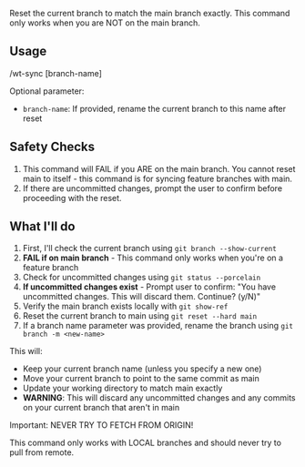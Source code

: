Reset the current branch to match the main branch exactly. This command only works when you are NOT on the main branch.

## Usage

/wt-sync [branch-name]

Optional parameter:

- `branch-name`: If provided, rename the current branch to this name after reset

## Safety Checks

1. This command will FAIL if you ARE on the main branch. You cannot reset main to itself - this command is for syncing feature branches with main.
2. If there are uncommitted changes, prompt the user to confirm before proceeding with the reset.

## What I'll do

1. First, I'll check the current branch using `git branch --show-current`
2. **FAIL if on main branch** - This command only works when you're on a feature branch
3. Check for uncommitted changes using `git status --porcelain`
4. **If uncommitted changes exist** - Prompt user to confirm: "You have uncommitted changes. This will discard them. Continue? (y/N)"
5. Verify the main branch exists locally with `git show-ref`
6. Reset the current branch to main using `git reset --hard main`
7. If a branch name parameter was provided, rename the branch using `git branch -m <new-name>`

This will:

- Keep your current branch name (unless you specify a new one)
- Move your current branch to point to the same commit as main
- Update your working directory to match main exactly
- **WARNING**: This will discard any uncommitted changes and any commits on your current branch that aren't in main

Important: NEVER TRY TO FETCH FROM ORIGIN!

This command only works with LOCAL branches and should never try to pull from remote.
